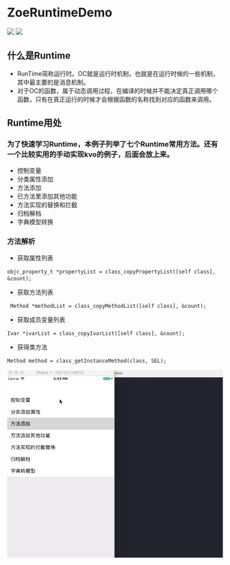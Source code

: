 # ZoeRuntimeDemo
[![](https://img.shields.io/badge/Title-ZoeRuntime-FF7F00.svg)](https://github.com/zzzzzzzzzzzzzoe)
[![](https://img.shields.io/badge/author-zoe-000000.svg)](https://github.com/zzzzzzzzzzzzzoe)

## 什么是Runtime
- RunTime简称运行时。OC就是运行时机制，也就是在运行时候的一些机制，其中最主要的是消息机制。
- 对于OC的函数，属于动态调用过程，在编译的时候并不能决定真正调用哪个函数，只有在真正运行的时候才会根据函数的名称找到对应的函数来调用。

## Runtime用处
### 为了快速学习Runtime，本例子列举了七个Runtime常用方法。还有一个比较实用的手动实现kvo的例子，后面会放上来。
- 控制变量
- 分类属性添加
- 方法添加
- 已方法里添加其他功能
- 方法实现的替换和拦截
- 归档解档
- 字典模型转换


### 方法解析
- 获取属性列表
```
objc_property_t *propertyList = class_copyPropertyList([self class], &count);
 ```
 
- 获取方法列表
```
 Method *methodList = class_copyMethodList([self class], &count);

```

- 获取成员变量列表
```
Ivar *ivarList = class_copyIvarList([self class], &count);
```

- 获得类方法
```
Method method = class_getInstanceMethod(class, SEL);

```
![](https://github.com/zzzzzzzzzzzzzoe/ZoeRuntimeDemo/blob/master/gifFile/runtime.gif)
